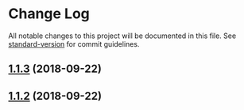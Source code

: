 # Change Log

All notable changes to this project will be documented in this file. See [standard-version](https://github.com/conventional-changelog/standard-version) for commit guidelines.

<a name="1.1.3"></a>
## [1.1.3](https://github.com/chentsulin/electron-react-boilerplate/compare/v1.1.2...v1.1.3) (2018-09-22)



<a name="1.1.2"></a>
## [1.1.2](https://github.com/chentsulin/electron-react-boilerplate/compare/v1.1.1...v1.1.2) (2018-09-22)
